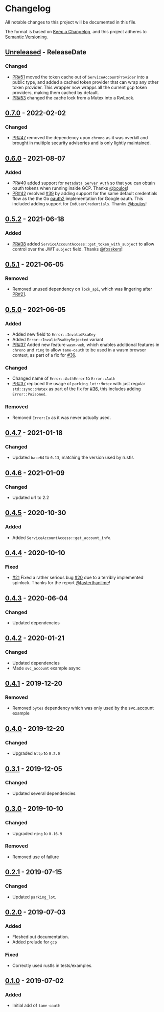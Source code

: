 <!-- markdownlint-disable blanks-around-headings blanks-around-lists no-duplicate-heading -->

# Changelog
All notable changes to this project will be documented in this file.

The format is based on [Keep a Changelog](https://keepachangelog.com/en/1.0.0/),
and this project adheres to [Semantic Versioning](https://semver.org/spec/v2.0.0.html).

<!-- next-header -->
## [Unreleased] - ReleaseDate
### Changed
- [PR#51](https://github.com/EmbarkStudios/tame-oauth/pull/51) moved the token cache out of `ServiceAccountProvider` into a public type, and added a cached token provider that can wrap any other token provider. This wrapper now wrapps all the current gcp token providers, making them cached by default.
- [PR#53](https://github.com/EmbarkStudios/tame-oauth/pull/53) changed the cache lock from a Mutex into a RwLock.

## [0.7.0] - 2022-02-02
### Changed
- [PR#47](https://github.com/EmbarkStudios/tame-oauth/pull/47) removed the dependency upon `chrono` as it was overkill and brought in multiple security advisories and is only lightly maintained.

## [0.6.0] - 2021-08-07
### Added
- [PR#40](https://github.com/EmbarkStudios/tame-oauth/pull/40) added support for [`Metadata Server Auth`](https://cloud.google.com/compute/docs/instances/verifying-instance-identity) so that you can obtain oauth tokens when running inside GCP. Thanks [@boulos](https://github.com/boulos)!
- [PR#42](https://github.com/EmbarkStudios/tame-oauth/pull/42) resolved [#39](https://github.com/EmbarkStudios/tame-oauth/issues/39) by adding support for the same default credentials flow as the the Go [oauth2](https://github.com/golang/oauth2/blob/f6687ab2804cbebdfdeef385bee94918b1ce83de/google/default.go#L111) implementation for Google oauth. This included adding support for `EndUserCredentials`. Thanks [@boulos](https://github.com/boulos)!

## [0.5.2] - 2021-06-18
### Added
- [PR#38](https://github.com/EmbarkStudios/tame-oauth/pull/38) added `ServiceAccountAccess::get_token_with_subject` to allow control over the JWT `subject` field. Thanks [@fosskers](https://github.com/fosskers)!

## [0.5.1] - 2021-06-05
### Removed
- Removed unused dependency on `lock_api`, which was lingering after [PR#21](https://github.com/EmbarkStudios/tame-oauth/pull/21).

## [0.5.0] - 2021-06-05
### Added
- Added new field to `Error::InvalidRsaKey`
- Added `Error::InvalidRsaKeyRejected` variant
- [PR#37](https://github.com/EmbarkStudios/tame-oauth/pull/37) Added new feature `wasm-web`, which enables additional features in `chrono` and `ring` to allow `tame-oauth` to be used in a wasm browser context, as part of a fix for [#36](https://github.com/EmbarkStudios/tame-oauth/issues/36).

### Changed
- Changed name of `Error::AuthError` to `Error::Auth`
- [PR#37](https://github.com/EmbarkStudios/tame-oauth/pull/37) replaced the usage of `parking_lot::Mutex` with just regular `std::sync::Mutex` as part of the fix for [#36](https://github.com/EmbarkStudios/tame-oauth/issues/36), this includes adding `Error::Poisoned`.

### Removed
- Removed `Error:Io` as it was never actually used.

## [0.4.7] - 2021-01-18
### Changed
- Updated `base64` to `0.13`, matching the version used by rustls

## [0.4.6] - 2021-01-09
### Changed
- Updated url to 2.2

## [0.4.5] - 2020-10-30
### Added
- Added `ServiceAccountAccess::get_account_info`.

## [0.4.4] - 2020-10-10
### Fixed
- [#21](https://github.com/EmbarkStudios/tame-oauth/pull/21) Fixed a rather serious bug [#20](https://github.com/EmbarkStudios/tame-oauth/issues/20) due to a terribly implemented spinlock. Thanks for the report [@fasterthanlime](https://github.com/fasterthanlime)!

## [0.4.3] - 2020-06-04
### Changed
- Updated dependencies

## [0.4.2] - 2020-01-21
### Changed
- Updated dependencies
- Made `svc_account` example async

## [0.4.1] - 2019-12-20
### Removed
- Removed `bytes` dependency which was only used by the svc_account example

## [0.4.0] - 2019-12-20
### Changed
- Upgraded `http` to `0.2.0`

## [0.3.1] - 2019-12-05
### Changed
- Updated several dependencies

## [0.3.0] - 2019-10-10
### Changed
- Upgraded `ring` to `0.16.9`

### Removed
- Removed use of failure

## [0.2.1] - 2019-07-15
### Changed
- Updated `parking_lot`.

## [0.2.0] - 2019-07-03
### Added
- Fleshed out documentation.
- Added prelude for `gcp`

### Fixed
- Correctly used rustls in tests/examples.

## [0.1.0] - 2019-07-02
### Added
- Initial add of `tame-oauth`

<!-- next-url -->
[Unreleased]: https://github.com/EmbarkStudios/tame-oauth/compare/0.7.0...HEAD
[0.7.0]: https://github.com/EmbarkStudios/tame-oauth/compare/0.6.0...0.7.0
[0.6.0]: https://github.com/EmbarkStudios/tame-oauth/compare/0.5.2...0.6.0
[0.5.2]: https://github.com/EmbarkStudios/tame-oauth/compare/0.5.1...0.5.2
[0.5.1]: https://github.com/EmbarkStudios/tame-oauth/compare/0.5.0...0.5.1
[0.5.0]: https://github.com/EmbarkStudios/tame-oauth/compare/0.4.7...0.5.0
[0.4.7]: https://github.com/EmbarkStudios/tame-oauth/compare/0.4.6...0.4.7
[0.4.6]: https://github.com/EmbarkStudios/tame-oauth/compare/0.4.5...0.4.6
[0.4.5]: https://github.com/EmbarkStudios/tame-oauth/compare/0.4.4...0.4.5
[0.4.4]: https://github.com/EmbarkStudios/tame-oauth/compare/0.4.3...0.4.4
[0.4.3]: https://github.com/EmbarkStudios/tame-oauth/compare/0.4.2...0.4.3
[0.4.2]: https://github.com/EmbarkStudios/tame-oauth/compare/0.4.1...0.4.2
[0.4.1]: https://github.com/EmbarkStudios/tame-oauth/compare/0.4.0...0.4.1
[0.4.0]: https://github.com/EmbarkStudios/tame-oauth/compare/0.3.1...0.4.0
[0.3.1]: https://github.com/EmbarkStudios/tame-oauth/compare/0.3.0...0.3.1
[0.3.0]: https://github.com/EmbarkStudios/tame-oauth/compare/0.2.1...0.3.0
[0.2.1]: https://github.com/EmbarkStudios/tame-oauth/compare/0.2.0...0.2.1
[0.2.0]: https://github.com/EmbarkStudios/tame-oauth/compare/0.1.0...0.2.0
[0.1.0]: https://github.com/EmbarkStudios/tame-oauth/releases/tag/0.1.0
